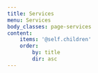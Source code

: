 ```yaml
---
title: Services
menu: Services
body_classes: page-services
content:
    items: '@self.children'
    order:
        by: title
        dir: asc
---
```


<!--- Content for this page is pulled in from page subfolders -->